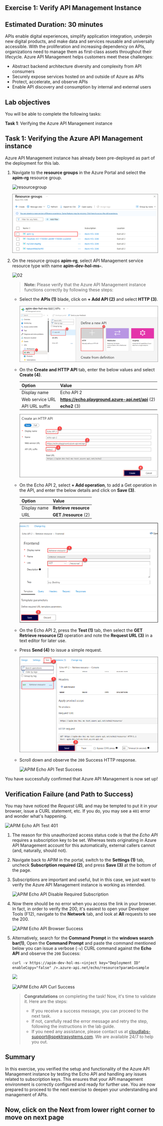 ## Exercise 1: Verify API Management Instance

## Estimated Duration: 30 minutes

APIs enable digital experiences, simplify application integration, underpin new digital products, and make data and services reusable and universally accessible. With the proliferation and increasing dependency on APIs, organizations need to manage them as first-class assets throughout their lifecycle.
Azure API Management helps customers meet these challenges:

- Abstract backend architecture diversity and complexity from API consumers
- Securely expose services hosted on and outside of Azure as APIs
- Protect, accelerate, and observe APIs
- Enable API discovery and consumption by internal and external users

## Lab objectives

You will be able to complete the following tasks:

**Task 1**: Verifying the Azure API Management instance

## Task 1: Verifying the Azure API Management instance

Azure API Management instance has already been pre-deployed as part of the deployment for this lab.

1) Navigate to the **resource groups** in the Azure Portal and select the **apim-rg** resource group.

   ![resourcegroup](media/rg.png)

   ![01](media/P2-T1-S1.1.png)

3) On the resource groups **apim-rg**, select API Management service resource type with name **apim-dev-hol-ms-<inject key="Deployment ID" enableCopy="false" />**. 
   
   ![02](media/02.png)

   > **Note:** Please verify that the Azure API Management instance functions correctly by following these steps:

      - Select the **APIs (1)** blade, click on **+ Add API (2)** and select **HTTP (3)**.

           ![APIM Echo API Test Send](media/add-echo-api1.png)

      - On the **Create and HTTP API** tab, enter the below values and select **Create (4)**.
   
          |  **Option**        | **Value**            |
          | ------------------ | -------------------- |
          | Display name       | Echo API 2 |(1)
          | Web service URL    | **https://echo.playground.azure-api.net/api** (2)|
          | API URL suffix     | **echo2** (3)|

           ![APIM Echo API Test Send](media/add-echo-api2.png)

      - On the Echo API 2, select **+ Add operation**, to add a Get operation in the API, and enter the below details and click on **Save (3)**.
        
          |  **Option**        | **Value**            |
          | ------------------ | -------------------- |
          | Display name       | **Retrieve resource** |(1)
          | URL                | **GET /resource** (2)|

           ![APIM Echo API Test Send](media/add-echo-api3.png)

      - On the Echo API 2, press the **Test (1)** tab, then select the **GET Retrieve resource (2)** operation and note the **Request URL (3)** in a text editor for later use.
     
      - Press **Send (4)** to issue a simple request.  

           ![APIM Echo API Test Send](media/add-echo-api4.png)

      - Scroll down and observe the `200` Success HTTP response.  

           ![APIM Echo API Test Success](media/04.png)

You have successfully confirmed that Azure API Management is now set up!

## Verification Failure (and Path to Success)

You may have noticed the *Request URL* and may be tempted to put it in your browser, issue a CURL statement, etc. If you do, you may see a `401` error and wonder what's happening.

   ![APIM Echo API Test 401](media/05.png)

1. The reason for this unauthorized access status code is that the *Echo API* requires a subscription key to be set. Whereas tests originating in Azure API Management account for this automatically, external callers cannot (and, naturally, should not).

1. Navigate back to APIM in the portal, switch to the **Settings (1)** tab, uncheck **Subscription required (2)**, and press **Save (3)** at the bottom of the page.

1. Subscriptions are important and useful, but in this case, we just want to verify the Azure API Management instance is working as intended.

   ![APIM Echo API Disable Required Subscription](media/06.png)

1. Now there should be no error when you access the link in your browser. In fact, in order to verify the 200, it's easiest to open your Developer Tools (F12), navigate to the **Network** tab, and look at **All** requests to see the 200.

   ![APIM Echo API Browser Success](media/07.png)

1. Alternatively, search for the **Command Prompt** in the **windows search bar(1)**, Open the **Command Prompt** and paste the command mentioned below you can issue a verbose (`-v`) CURL command against the **Echo API** and observe the `200` Success:

   ```
   curl -v https://apim-dev-hol-ms-<inject key="Deployment ID" enableCopy="false" />.azure-api.net/echo/resource?param1=sample
   ```

   ![](./media/commandpro.png)
     
   ![APIM Echo API Curl Success](../../assets/images/apim-echo-api-test-6.png)

   > **Congratulations** on completing the task! Now, it's time to validate it. Here are the steps:
   > - If you receive a success message, you can proceed to the next task.
   > - If not, carefully read the error message and retry the step, following the instructions in the lab guide. 
   > - If you need any assistance, please contact us at cloudlabs-support@spektrasystems.com. We are available 24/7 to help you out.

      <validation step="a68aef90-9b22-4d42-98cb-9ea25d35a217" />

## Summary

In this exercise, you verified the setup and functionality of the Azure API Management instance by testing the Echo API and handling any issues related to subscription keys. This ensures that your API management environment is correctly configured and ready for further use. You are now prepared to proceed to the next exercise to deepen your understanding and management of APIs.

## Now, click on the Next from lower right corner to move on next page
